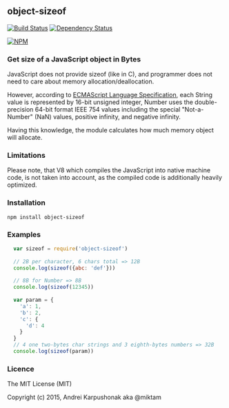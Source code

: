 ## object-sizeof

[![Build Status](https://travis-ci.org/miktam/sizeof.svg?branch=master)](https://travis-ci.org/miktam/sizeof) [![Dependency Status](https://david-dm.org/miktam/sizeof.svg)](https://david-dm.org/miktam/sizeof)

[![NPM](https://nodei.co/npm/object-sizeof.png?downloads=true&downloadRank=true)](https://nodei.co/npm/object-sizeof/)

### Get size of a JavaScript object in Bytes

JavaScript does not provide sizeof (like in C), and programmer does not need to care about memory allocation/deallocation. 

However, according to [ECMAScript Language Specification](http://www.ecma-international.org/ecma-262/5.1/), each String value is represented by 16-bit unsigned integer, Number uses  the double-precision 64-bit format IEEE 754 values including the special "Not-a-Number" (NaN) values, positive infinity, and negative infinity.

Having this knowledge, the module calculates how much memory object will allocate. 

### Limitations
Please note, that V8 which compiles the JavaScript into native machine code, is not taken into account, as the compiled code is additionally heavily optimized. 

### Installation

`npm install object-sizeof`

### Examples

```javascript
  var sizeof = require('object-sizeof')
  
  // 2B per character, 6 chars total => 12B
  console.log(sizeof({abc: 'def'}))
  
  // 8B for Number => 8B
  console.log(sizeof(12345))
  
  var param = { 
    'a': 1, 
    'b': 2, 
    'c': {
      'd': 4
    }
  }
  // 4 one two-bytes char strings and 3 eighth-bytes numbers => 32B
  console.log(sizeof(param))

```

### Licence

The MIT License (MIT)

Copyright (c) 2015, Andrei Karpushonak aka @miktam